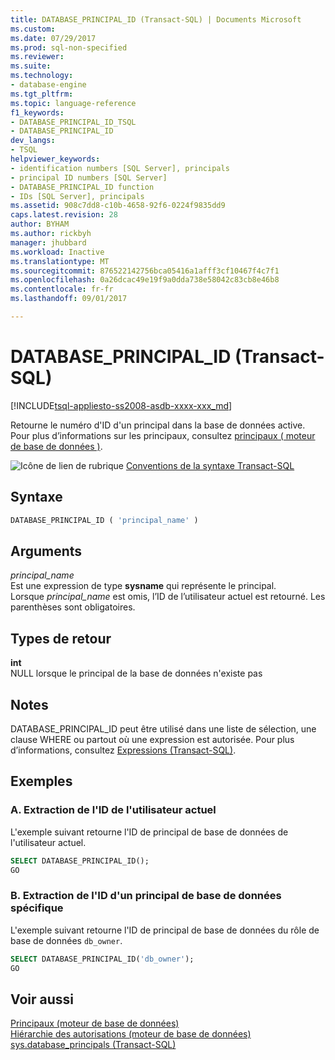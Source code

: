 ```yaml
---
title: DATABASE_PRINCIPAL_ID (Transact-SQL) | Documents Microsoft
ms.custom: 
ms.date: 07/29/2017
ms.prod: sql-non-specified
ms.reviewer: 
ms.suite: 
ms.technology:
- database-engine
ms.tgt_pltfrm: 
ms.topic: language-reference
f1_keywords:
- DATABASE_PRINCIPAL_ID_TSQL
- DATABASE_PRINCIPAL_ID
dev_langs:
- TSQL
helpviewer_keywords:
- identification numbers [SQL Server], principals
- principal ID numbers [SQL Server]
- DATABASE_PRINCIPAL_ID function
- IDs [SQL Server], principals
ms.assetid: 908c7dd8-c10b-4658-92f6-0224f9835dd9
caps.latest.revision: 28
author: BYHAM
ms.author: rickbyh
manager: jhubbard
ms.workload: Inactive
ms.translationtype: MT
ms.sourcegitcommit: 876522142756bca05416a1afff3cf10467f4c7f1
ms.openlocfilehash: 0a26dcac49e19f9a0dda738e58042c83cb8e46b8
ms.contentlocale: fr-fr
ms.lasthandoff: 09/01/2017

---
```

# <a name="databaseprincipalid-transact-sql"></a>DATABASE_PRINCIPAL_ID (Transact-SQL)
[!INCLUDE[tsql-appliesto-ss2008-asdb-xxxx-xxx_md](../../includes/tsql-appliesto-ss2008-asdb-xxxx-xxx-md.md)]

Retourne le numéro d'ID d'un principal dans la base de données active. Pour plus d’informations sur les principaux, consultez [principaux &#40; moteur de base de données &#41;](../../relational-databases/security/authentication-access/principals-database-engine.md).
  
![Icône de lien de rubrique](../../database-engine/configure-windows/media/topic-link.gif "Icône lien de rubrique") [Conventions de la syntaxe Transact-SQL](../../t-sql/language-elements/transact-sql-syntax-conventions-transact-sql.md)
  
## <a name="syntax"></a>Syntaxe  
  
```sql
DATABASE_PRINCIPAL_ID ( 'principal_name' )  
```  
  
## <a name="arguments"></a>Arguments  
*principal_name*  
Est une expression de type **sysname** qui représente le principal.  
Lorsque *principal_name* est omis, l’ID de l’utilisateur actuel est retourné. Les parenthèses sont obligatoires.
  
## <a name="return-types"></a>Types de retour
**int**  
NULL lorsque le principal de la base de données n'existe pas
  
## <a name="remarks"></a>Notes  
DATABASE_PRINCIPAL_ID peut être utilisé dans une liste de sélection, une clause WHERE ou partout où une expression est autorisée. Pour plus d’informations, consultez [Expressions &#40;Transact-SQL&#41;](../../t-sql/language-elements/expressions-transact-sql.md).
  
## <a name="examples"></a>Exemples  
  
### <a name="a-retrieving-the-id-of-the-current-user"></a>A. Extraction de l'ID de l'utilisateur actuel  
L'exemple suivant retourne l'ID de principal de base de données de l'utilisateur actuel.
  
```sql
SELECT DATABASE_PRINCIPAL_ID();  
GO  
```  
  
### <a name="b-retrieving-the-id-of-a-specified-database-principal"></a>B. Extraction de l'ID d'un principal de base de données spécifique  
L'exemple suivant retourne l'ID de principal de base de données du rôle de base de données `db_owner`.
  
```sql
SELECT DATABASE_PRINCIPAL_ID('db_owner');  
GO  
```  
  
## <a name="see-also"></a>Voir aussi
[Principaux &#40;moteur de base de données&#41;](../../relational-databases/security/authentication-access/principals-database-engine.md)  
[Hiérarchie des autorisations &#40;moteur de base de données&#41;](../../relational-databases/security/permissions-hierarchy-database-engine.md)  
[sys.database_principals &#40;Transact-SQL&#41;](../../relational-databases/system-catalog-views/sys-database-principals-transact-sql.md)
  
  

